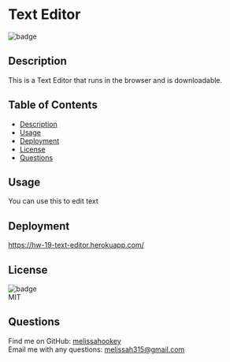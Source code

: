 <h1>Text Editor</h1>

  ![badge](https://img.shields.io/badge/license-MIT-brightgreen)<br />

  ## Description
  This is a Text Editor that runs in the browser and is downloadable. 

  ## Table of Contents
  - [Description](#description)
  - [Usage](#usage)
  - [Deployment](#deployment)
  - [License](#lincense)
  - [Questions](#questions)

  ## Usage
  You can use this to edit text

  ## Deployment
  https://hw-19-text-editor.herokuapp.com/

  ## License
  ![badge](https://img.shields.io/badge/license-MIT-brightgreen)
  <br>
  MIT

  ## Questions
  Find me on GitHub: [melissahookey](https://github.com/melissahookey)
  <br>
  Email me with any questions: melissah315@gmail.com